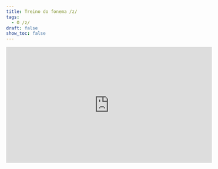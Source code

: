 ```yaml
---
title: Treino do fonema /z/
tags:
  - O /z/
draft: false
show_toc: false
---
```

<iframe width="560" height="315" src="https://www.youtube.com/embed/hmf2lpFp-Qc?si=jE1_UfJGXcSDowsx" title="YouTube video player" frameborder="0" allow="accelerometer; autoplay; clipboard-write; encrypted-media; gyroscope; picture-in-picture; web-share" referrerpolicy="strict-origin-when-cross-origin" allowfullscreen></iframe>

